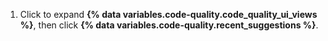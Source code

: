 1. Click to expand **{% data variables.code-quality.code_quality_ui_views %}**, then click **{% data variables.code-quality.recent_suggestions %}**.
